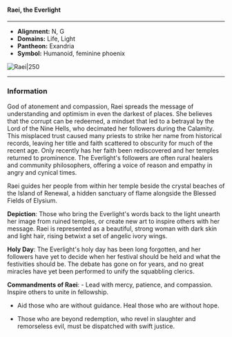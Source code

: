 #### Raei, the Everlight
___

- **Alignment:** N, G
- **Domains:** Life, Light
- **Pantheon:** Exandria
- **Symbol:** Humanoid, feminine phoenix

![Raei|250](https://5etools-mirror-1.github.io/img/deities/EGW/Symbol%20of%20Raei.png)
___

### Information

God of atonement and compassion, Raei spreads the message of understanding and optimism in even the darkest of places. She believes that the corrupt can be redeemed, a mindset that led to a betrayal by the Lord of the Nine Hells, who decimated her followers during the Calamity. This misplaced trust caused many priests to strike her name from historical records, leaving her title and faith scattered to obscurity for much of the recent age. Only recently has her faith been rediscovered and her temples returned to prominence. The Everlight's followers are often rural healers and community philosophers, offering a voice of reason and empathy in angry and cynical times.

Raei guides her people from within her temple beside the crystal beaches of the Island of Renewal, a hidden sanctuary of flame alongside the Blessed Fields of Elysium.

**Depiction**: Those who bring the Everlight's words back to the light unearth her image from ruined temples, or create new art to inspire others with her message. Raei is represented as a beautiful, strong woman with dark skin and light hair, rising betwixt a set of angelic ivory wings.

**Holy Day**: The Everlight's holy day has been long forgotten, and her followers have yet to decide when her festival should be held and what the festivities should be. The debate has gone on for years, and no great miracles have yet been performed to unify the squabbling clerics.

**Commandments of Raei**: - Lead with mercy, patience, and compassion. Inspire others to unite in fellowship.

- Aid those who are without guidance. Heal those who are without hope.

- Those who are beyond redemption, who revel in slaughter and remorseless evil, must be dispatched with swift justice.